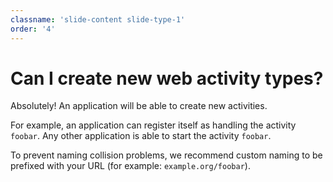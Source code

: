 ```yaml
---
classname: 'slide-content slide-type-1'
order: '4'
---
```


Can I create new web activity types?
========================

Absolutely! An application will be able to create new activities.

For example, an application can register itself as handling the activity `foobar`. Any other application is able to start the activity `foobar`.

To prevent naming collision problems, we recommend custom naming to be prefixed with your URL (for example: `example.org/foobar`).